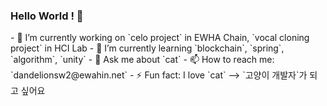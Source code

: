 ### Hello World ! 👋

<!--
**seungwon2/seungwon2** is a ✨ _special_ ✨ repository because its `README.md` (this file) appears on your GitHub profile. --!>

- 🔭 I’m currently working on `celo project` in EWHA Chain, `vocal cloning project` in HCI Lab
- 🌱 I’m currently learning `blockchain`, `spring`, `algorithm`, `unity`
- 💬 Ask me about `cat`
- 📫 How to reach me: `dandelionsw2@ewahin.net`
- ⚡ Fun fact: I love `cat`
--> `고양이 개발자`가 되고 싶어요
